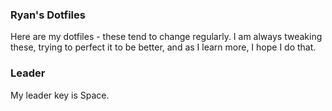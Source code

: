### Ryan's Dotfiles

Here are my dotfiles - these tend to change regularly. I am always tweaking
these, trying to perfect it to be better, and as I learn more, I hope I do that.


### Leader
My leader key is Space.


